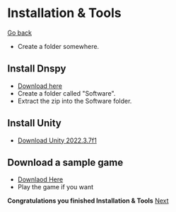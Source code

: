 # Installation & Tools
[Go back](https://github.com/bamsestudio/Tutorials/)
- Create a folder somewhere.
## Install Dnspy
- [Download here](https://github.com/dnSpy/dnSpy/releases/)
- Create a folder called "Software".
- Extract the zip into the Software folder.
## Install Unity
- [Download Unity 2022.3.7f1](https://unity.com/releases/editor/whats-new/2022.3.7)
## Download a sample game
- [Downlaod Here](https://github.com/bamsestudio/Tutorials/blob/main/unity/modding/Build.zip)
- Play the game if you want

**Congratulations you finished Installation & Tools**
[Next]()